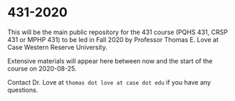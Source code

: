 # 431-2020

This will be the main public repository for the 431 course (PQHS 431, CRSP 431 or MPHP 431) to be led in Fall 2020 by Professor Thomas E. Love at Case Western Reserve University.

Extensive materials will appear here between now and the start of the course on 2020-08-25.

Contact Dr. Love at `thomas dot love at case dot edu` if you have any questions.
